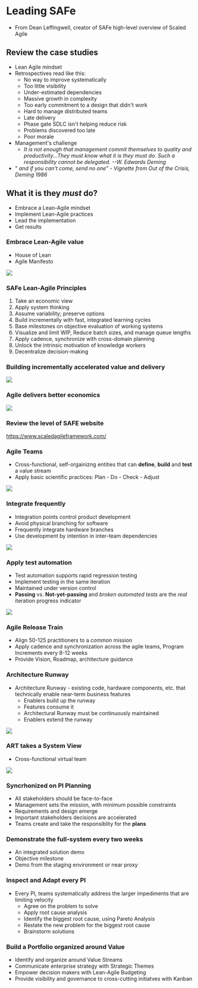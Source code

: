 # Leading SAFe 
+ From Dean Leffingwell, creator of SAFe high-level overview of Scaled Agile

## Review the case studies
+ Lean Agile mindset
+ Retrospectives read like this:
    + No way to improve systematically
    + Too little visibility
    + Under-estimated dependencies
    + Massive growth in complexity
    + Too early commitment to a design that didn't work
    + Hard to manage distributed teams
    + Late delivery
    + Phase gate SDLC isn't helping reduce risk
    + Problems discovered too late
    + Poor morale
+ Management's challenge
    + _It is not enough that management commit themselves to quality and productivity...They must know what it is they must do. Such a responsibility cannot be delegated._
    _--W. Edwards Deming_
+ " _and if you can't come, send no one" - Vignette from Out of the Crisis, Deming 1986_

## What it is they _must_ do?
+ Embrace a Lean-Agile mindset
+ Implement Lean-Agile practices
+ Lead the implementation
+ Get results

### Embrace Lean-Agile value
+ House of Lean
+ Agile Manifesto   

![](images/houseLean.PNG)

### SAFe Lean-Agile Principles
1. Take an economic view
1. Apply system thinking
1. Assume variability; preserve options
1. Build incrementally with fast, integrated learning cycles
1. Base milestones on objective evaluation of working systems
1. Visualize and limit WIP, Reduce batch sizes, and manage queue lengths
1. Apply cadence, synchronize with cross-domain planning
1. Unlock the intrinsic motivation of knowledge workers
1. Decentralize decision-making

### Building incrementally accelerated value and delivery
![](images/building.PNG)

### Agile delivers better economics 
![](images/economics.PNG)

### Review the level of SAFE website
https://www.scaledagileframework.com/

### Agile Teams
+ Cross-functional, self-orgainizng entities that can **define**, **build** and **test** a value stream
+ Apply basic scientific practices: Plan - Do - Check - Adjust   

![](images/agileteam.PNG)

### Integrate frequently
+ Integration points control product development
+ Avoid physical branching for software
+ Frequently integrate hardware branches
+ Use development by intention in inter-team dependencies

![](images/integrate.PNG)

### Apply test automation
+ Test automation supports rapid regression testing
+ Implement testing in the same iteration
+ Maintained under version control
+ **Passing** vs. **Not-yet-passing** and *broken automated tests* are the *real* iteration progress indicator   

![](images/test.PNG)

### Agile Release Train
+ Align 50-125 practitioners to a *common* mission
+ Apply cadence and synchronization across the agile teams, Program Increments every 8-12 weeks
+ Provide Vision, Roadmap, architecture guidance

### Architecture Runway
+ Architecture Runway - existing code, hardware components, etc. that technically enable near-term business features
    + Enablers build up the runway
    + Features consume it
    + Architectural Runway must be continuously maintained
    + Enablers extend the runway   

![](images/runway.PNG)

### ART takes a System View
+ Cross-functional virtual team   

![](images/art.PNG)

### Syncrhonized on PI Planning   
+ All stakeholders should be face-to-face 
+ Management sets the mission, with minimum possible constraints
+ Requirements and design emerge
+ Important stakeholders decisions are accelerated
+ Teams create and take the responsiblity for the **plans**   

### Demonstrate the full-system every two weeks
+ An integrated solution demo
+ Objective milestone
+ Demo from the staging environment or near proxy

### Inspect and Adapt every PI
+ Every PI, teams systematically address the larger impediments that are limiting velocity
    + Agree on the problem to solve
    + Apply root cause analysis
    + Identify the biggest root cause, using Pareto Analysis
    + Restate the new problem for the biggest root cause
    + Brainstorm solutions 

### Build a Portfolio organized around Value
+ Identify and organize around Value Streams
+ Communicate enterprise strategy with Strategic Themes
+ Empower decision makers with Lean-Agile Budgeting
+ Provide visibility and governance to cross-cutting initiatves with Kanban



